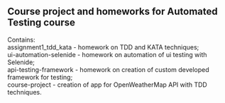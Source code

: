 ## Course project and homeworks for Automated Testing course

Contains:  
assignment1_tdd_kata - homework on TDD and KATA techniques;  
ui-automation-selenide - homework on automation of ui testing with Selenide;  
api-testing-framework - homework on creation of custom developed framework for testing;  
course-project - creation of app for OpenWeatherMap API with TDD techniques.
